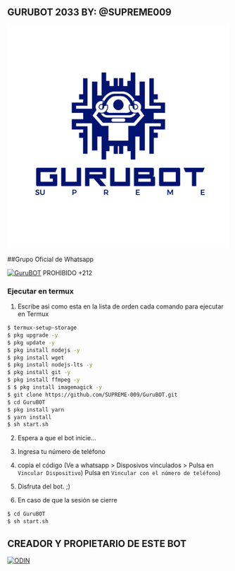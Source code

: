 ## GURUBOT 2033 BY: @SUPREME009
[![SUPREME](./Media/Imagenes/GuruLogo.jpg)](https://github.com/SUPREME-009/GuruBOT)

##Grupo Oficial de Whatsapp

[![GuruBOT](https://img.shields.io/badge/GuruBOT%20Grupo-25D366?style=for-the-badge&logo=whatsapp&logoColor=white)](https://chat.whatsapp.com/Kgu1A04kvA8FkamSdzqmLm) PROHIBIDO +212


### Ejecutar en termux
1. Escribe asi como esta en la lista de orden cada comando para ejecutar en Termux
```sh
$ termux-setup-storage
$ pkg upgrade -y
$ pkg update -y
$ pkg install nodejs -y
$ pkg install wget
$ pkg install nodejs-lts -y
$ pkg install git -y
$ pkg install ffmpeg -y
$ $ pkg install imagemagick -y
$ git clone https://github.com/SUPREME-009/GuruBOT.git
$ cd GuruBOT
$ pkg install yarn
$ yarn install
$ sh start.sh
```
2. Espera a que el bot inicie...
3. Ingresa tu número de teléfono
4. copia el código (Ve a whatsapp > Disposivos vinculados > Pulsa en `Vincular Dispositivo`) Pulsa en `Vincular con el número de teléfono`)
5. Disfruta del bot. ;)

6. En caso de que la sesión se cierre
```sh
$ cd GuruBOT
$ sh start.sh
```


## CREADOR Y PROPIETARIO DE ESTE BOT
[![ODIN](https://github.com/SUPREME-009.png?size=100)](https://github.com/SUPREME-009)

